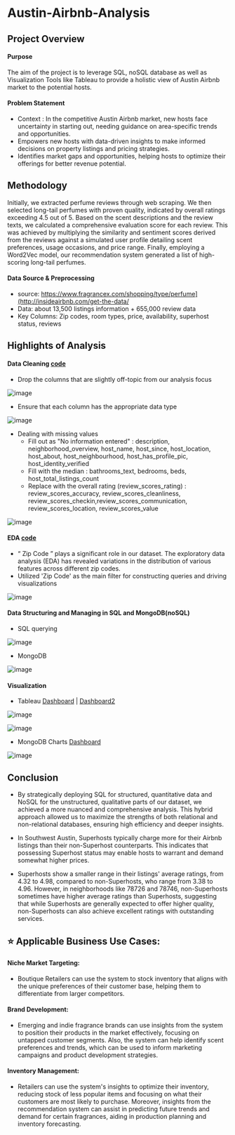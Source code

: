# Austin-Airbnb-Analysis

## Project Overview

#### Purpose
The aim of the project is to leverage SQL, noSQL database as well as Visualization Tools like Tableau to provide a holistic view of Austin Airbnb market to the potential hosts. 

#### Problem Statement
- Context : In the competitive Austin Airbnb market, new hosts face uncertainty in starting out, needing guidance on area-specific trends and opportunities.
- Empowers new hosts with data-driven insights to make informed decisions on property listings and pricing strategies.
- Identifies market gaps and opportunities, helping hosts to optimize their offerings for better revenue potential.

## Methodology
Initially, we extracted perfume reviews through web scraping. We then selected long-tail perfumes with proven quality, indicated by overall ratings exceeding 4.5 out of 5. Based on the scent descriptions and the review texts, we calculated a comprehensive evaluation score for each review. This was achieved by multiplying the similarity and sentiment scores derived from the reviews against a simulated user profile detailing scent preferences, usage occasions, and price range. Finally, employing a Word2Vec model, our recommendation system generated a list of high-scoring long-tail perfumes.

#### Data Source & Preprocessing
- source: https://www.fragrancex.com/shopping/type/perfume](http://insideairbnb.com/get-the-data/
- Data: about 13,500 listings information +  655,000 review data
- Key Columns: Zip codes, room types, price, availability, superhost status, reviews

## Highlights of Analysis
#### Data Cleaning  [code](https://github.com/Hayoung-Zoe-Kim/Austin-Airbnb-Analysis/blob/main/Data%20Cleaning_.ipynb)
- Drop the columns that are slightly off-topic from our analysis focus
  
![image](https://github.com/Hayoung-Zoe-Kim/Austin-Airbnb-Analysis/blob/main/drop_columns.png)

- Ensure that each column has the appropriate data type
  
![image](https://github.com/Hayoung-Zoe-Kim/Austin-Airbnb-Analysis/blob/main/convert_data_type.png)

- Dealing with missing values
  - Fill out as "No information entered" : description, neighborhood_overview, host_name, host_since, host_location, host_about, host_neighbourhood, host_has_profile_pic, host_identity_verified  
  - Fill with the median : bathrooms_text, bedrooms, beds, host_total_listings_count
  - Replace with the overall rating (review_scores_rating) : review_scores_accuracy, review_scores_cleanliness, review_scores_checkin,review_scores_communication, review_scores_location, review_scores_value

![image](https://github.com/Hayoung-Zoe-Kim/Austin-Airbnb-Analysis/blob/main/dealing_with_missingvalues.png)


  
#### EDA [code](https://github.com/Hayoung-Zoe-Kim/Austin-Airbnb-Analysis/blob/main/EDA.ipynb)
- “ Zip Code ” plays a significant role in our dataset. The exploratory data analysis (EDA) has revealed variations in the distribution of various features across different zip codes.
- Utilized 'Zip Code' as the main filter for constructing queries and driving visualizations
  
![image](https://github.com/Hayoung-Zoe-Kim/Austin-Airbnb-Analysis/blob/main/eda_zipcode.png)

#### Data Structuring and Managing in SQL and MongoDB(noSQL) 
- SQL querying
  
![image](https://github.com/Hayoung-Zoe-Kim/Austin-Airbnb-Analysis/blob/main/sql_query.png)

- MongoDB
  
![image](https://github.com/Hayoung-Zoe-Kim/Austin-Airbnb-Analysis/blob/main/mongoDB_collection.png)


#### Visualization
- Tableau [Dashboard](https://public.tableau.com/app/profile/hayoung7844/viz/AustinAirbnbMarketOverview/Dashboard1) |  [Dashboard2](https://public.tableau.com/app/profile/hayoung7844/viz/AustinAirbnbChoroplethMaps/Dashboard2)

![image](https://github.com/Hayoung-Zoe-Kim/Austin-Airbnb-Analysis/blob/main/Tableau_dashboard_.png)


![image](https://github.com/Hayoung-Zoe-Kim/Austin-Airbnb-Analysis/blob/main/Tableau_choropleth.png)

- MongoDB Charts [Dashboard](https://charts.mongodb.com/charts-project-0-ylnjm/public/dashboards/9576c28a-2cf3-4cef-abbd-2658a5eae146)

![image](https://github.com/Hayoung-Zoe-Kim/Austin-Airbnb-Analysis/blob/main/MongoDBCharts.png)


## Conclusion
- By strategically deploying SQL for structured, quantitative data and NoSQL for the unstructured, qualitative parts of our dataset, we achieved a more nuanced and comprehensive analysis. This hybrid approach allowed us to maximize the strengths of both relational and non-relational databases, ensuring high efficiency and deeper insights.

- In Southwest Austin, Superhosts typically charge more for their Airbnb listings than their non-Superhost counterparts. This indicates that possessing Superhost status may enable hosts to warrant and demand somewhat higher prices.

- Superhosts show a smaller range in their listings' average ratings, from 4.32 to 4.98, compared to non-Superhosts, who range from 3.38 to 4.96. However, in neighborhoods like 78726 and 78746, non-Superhosts sometimes have higher average ratings than Superhosts, suggesting that while Superhosts are generally expected to offer higher quality, non-Superhosts can also achieve excellent ratings with outstanding services.

  
## ⭐️ Applicable Business Use Cases:

#### Niche Market Targeting:
- Boutique Retailers can use the system to stock inventory that aligns with the unique preferences of their customer base, helping them to differentiate from larger competitors.

#### Brand Development: 
- Emerging and indie fragrance brands can use insights from the system to position their products in the market effectively, focusing on untapped customer segments. Also, the system can help identify scent preferences and trends, which can be used to inform marketing campaigns and product development strategies.

#### Inventory Management:
- Retailers can use the system's insights to optimize their inventory, reducing stock of less popular items and focusing on what their customers are most likely to purchase. Moreover, insights from the recommendation system can assist in predicting future trends and demand for certain fragrances, aiding in production planning and inventory forecasting.
